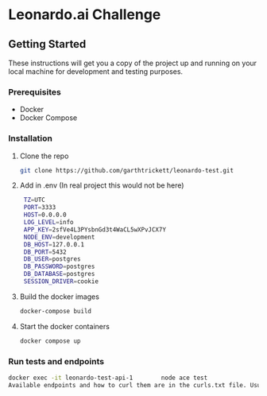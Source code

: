 # Leonardo.ai Challenge

## Getting Started

These instructions will get you a copy of the project up and running on your local machine for development and testing purposes.

### Prerequisites

- Docker
- Docker Compose

### Installation

1. Clone the repo
   ```sh
   git clone https://github.com/garthtrickett/leonardo-test.git
2. Add in .env (In real project this would not be here)
   ````sh
    TZ=UTC
    PORT=3333
    HOST=0.0.0.0
    LOG_LEVEL=info
    APP_KEY=2sfVe4L3PYsbnGd3t4WaCL5wXPvJCX7Y
    NODE_ENV=development
    DB_HOST=127.0.0.1
    DB_PORT=5432
    DB_USER=postgres
    DB_PASSWORD=postgres
    DB_DATABASE=postgres
    SESSION_DRIVER=cookie

3. Build the docker images
   ```sh
   docker-compose build
   
4. Start the docker containers
   ```sh
   docker compose up

### Run tests and endpoints
   ```sh
   docker exec -it leonardo-test-api-1        node ace test
   Available endpoints and how to curl them are in the curls.txt file. Usually I would use an OPEN API documentation generator for this.






    


